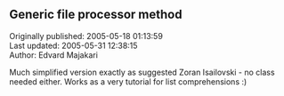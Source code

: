 ## Generic file processor method  
Originally published: 2005-05-18 01:13:59  
Last updated: 2005-05-31 12:38:15  
Author: Edvard Majakari  
  
Much simplified version exactly as suggested Zoran Isailovski - no class
needed either. Works as a very tutorial for list comprehensions :)